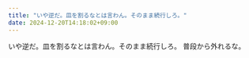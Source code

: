 ```yaml
---
title: "いや逆だ。皿を割るなとは言わん。そのまま続行しろ。"
date: 2024-12-20T14:18:02+09:00
---
```

いや逆だ。皿を割るなとは言わん。そのまま続行しろ。
普段から外れるな。
